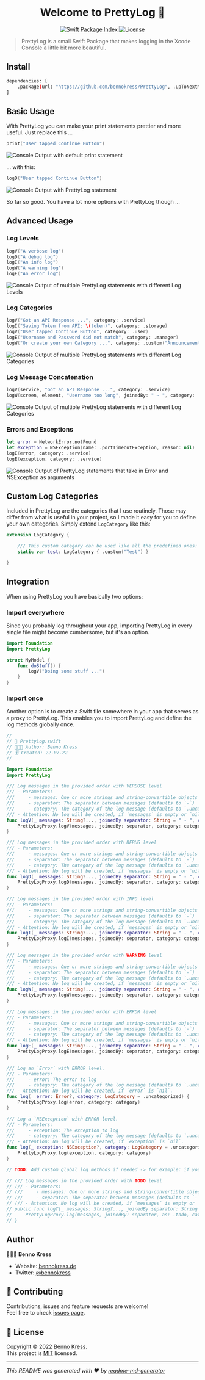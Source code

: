 <h1 align="center">Welcome to PrettyLog 👋</h1>
<p align="center">
  <a href="https://swiftpackageindex.com/bennokress/PrettyLog" target="_blank">
    <img alt="Swift Package Index" src="https://img.shields.io/endpoint?url=https%3A%2F%2Fswiftpackageindex.com%2Fapi%2Fpackages%2Fbennokress%2FPrettyLog%2Fbadge%3Ftype%3Dswift-versions&style=for-the-badge" />
  </a>
  <a href="https://github.com/bennokress/PrettyLog/blob/main/LICENSE" target="_blank">
    <img alt="License" src="https://img.shields.io/github/license/bennokress/PrettyLog?style=for-the-badge" />
  </a>
</p>

> PrettyLog is a small Swift Package that makes logging in the Xcode Console a little bit more beautiful.

## Install

```sh
dependencies: [
    .package(url: "https://github.com/bennokress/PrettyLog", .upToNextMajor(from: "1.0.0"))
]
```

## Basic Usage

With PrettyLog you can make your print statements prettier and more useful. Just replace this ...

```swift
print("User tapped Continue Button")
```

<img alt="Console Output with default print statement" src="https://www.dropbox.com/s/eifhi249i02n0p8/print.png?raw=1" />

... with this:

```swift
logD("User tapped Continue Button")
```

<img alt="Console Output with PrettyLog statement" src="https://www.dropbox.com/s/vsrxqw7g5jhw4ov/logD.png?raw=1" />

So far so good. You have a lot more options with PrettyLog though ...

## Advanced Usage

### Log Levels

```swift
logV("A verbose log")
logD("A debug log")
logI("An info log")
logW("A warning log")
logE("An error log")
```

<img alt="Console Output of multiple PrettyLog statements with different Log Levels" src="https://www.dropbox.com/s/utsba60ji8216zt/levels.png?raw=1" />

### Log Categories

```swift
logV("Got an API Response ...", category: .service)
logI("Saving Token from API: \(token)", category: .storage)
logV("User tapped Continue Button", category: .user)
logE("Username and Password did not match", category: .manager)
logW("Or create your own Category ...", category: .custom("Announcement"))
```

<img alt="Console Output of multiple PrettyLog statements with different Log Categories" src="https://www.dropbox.com/s/gglm46vh5z2ekc5/categories.png?raw=1" />

### Log Message Concatenation

```swift
logV(service, "Got an API Response ...", category: .service)
logW(screen, element, "Username too long", joinedBy: " → ", category: .manager)
```

<img alt="Console Output of multiple PrettyLog statements with different Log Categories" src="https://www.dropbox.com/s/0vays657yh7p0to/message%20concatenation.png?raw=1" />

### Errors and Exceptions

```swift
let error = NetworkError.notFound
let exception = NSException(name: .portTimeoutException, reason: nil)
logE(error, category: .service)
logE(exception, category: .service)
```

<img alt="Console Output of PrettyLog statements that take in Error and NSException as arguments" src="https://www.dropbox.com/s/nikg8h1yvkpvd6t/error%20exception.png?raw=1" />

## Custom Log Categories

Included in PrettyLog are the categories that I use routinely. Those may differ from what is useful in your project, so I made it easy for you to define your own categories. Simply extend `LogCategory` like this:

```swift
extension LogCategory {

    /// This custom category can be used like all the predefined ones: logV("Running Unit Tests ...", category: .test)
    static var test: LogCategory { .custom("Test") }

}
```

## Integration

When using PrettyLog you have basically two options:

### Import everywhere

Since you probably log throughout your app, importing PrettyLog in every single file might become cumbersome, but it's an option.

```swift
import Foundation
import PrettyLog

struct MyModel {
    func doStuff() {
        logV("Doing some stuff ...")
    }
}
```

### Import once

Another option is to create a Swift file somewhere in your app that serves as a proxy to PrettyLog. This enables you to import PrettyLog and define the log methods globally once.

```swift
//
// 📄 PrettyLog.swift
// 👨🏼‍💻 Author: Benno Kress
// 🗓️ Created: 22.07.22
//

import Foundation
import PrettyLog

/// Log messages in the provided order with VERBOSE level
/// - Parameters:
///     - messages: One or more strings and string-convertible objects to include in the log statement
///     - separator: The separator between messages (defaults to `-`)
///     - category: The category of the log message (defaults to `.uncategorized`)
/// - Attention: No log will be created, if `messages` is empty or `nil`.
func logV(_ messages: String?..., joinedBy separator: String = " - ", category: LogCategory = .uncategorized) {
    PrettyLogProxy.logV(messages, joinedBy: separator, category: category)
}

/// Log messages in the provided order with DEBUG level
/// - Parameters:
///     - messages: One or more strings and string-convertible objects to include in the log statement
///     - separator: The separator between messages (defaults to `-`)
///     - category: The category of the log message (defaults to `.uncategorized`)
/// - Attention: No log will be created, if `messages` is empty or `nil`.
func logD(_ messages: String?..., joinedBy separator: String = " - ", category: LogCategory = .uncategorized) {
    PrettyLogProxy.logD(messages, joinedBy: separator, category: category)
}

/// Log messages in the provided order with INFO level
/// - Parameters:
///     - messages: One or more strings and string-convertible objects to include in the log statement
///     - separator: The separator between messages (defaults to `-`)
///     - category: The category of the log message (defaults to `.uncategorized`)
/// - Attention: No log will be created, if `messages` is empty or `nil`.
func logI(_ messages: String?..., joinedBy separator: String = " - ", category: LogCategory = .uncategorized) {
    PrettyLogProxy.logI(messages, joinedBy: separator, category: category)
}

/// Log messages in the provided order with WARNING level
/// - Parameters:
///     - messages: One or more strings and string-convertible objects to include in the log statement
///     - separator: The separator between messages (defaults to `-`)
///     - category: The category of the log message (defaults to `.uncategorized`)
/// - Attention: No log will be created, if `messages` is empty or `nil`.
func logW(_ messages: String?..., joinedBy separator: String = " - ", category: LogCategory = .uncategorized) {
    PrettyLogProxy.logW(messages, joinedBy: separator, category: category)
}

/// Log messages in the provided order with ERROR level
/// - Parameters:
///     - messages: One or more strings and string-convertible objects to include in the log statement
///     - separator: The separator between messages (defaults to `-`)
///     - category: The category of the log message (defaults to `.uncategorized`)
/// - Attention: No log will be created, if `messages` is empty or `nil`.
func logE(_ messages: String?..., joinedBy separator: String = " - ", category: LogCategory = .uncategorized) {
    PrettyLogProxy.logE(messages, joinedBy: separator, category: category)
}

/// Log an `Error` with ERROR level.
/// - Parameters:
///     - error: The error to log
///     - category: The category of the log message (defaults to `.uncategorized`)
/// - Attention: No log will be created, if `error` is `nil`.
func log(_ error: Error?, category: LogCategory = .uncategorized) {
    PrettyLogProxy.log(error, category: category)
}

/// Log a `NSException` with ERROR level.
/// - Parameters:
///     - exception: The exception to log
///     - category: The category of the log message (defaults to `.uncategorized`)
/// - Attention: No log will be created, if `exception` is `nil`.
func log(_ exception: NSException?, category: LogCategory = .uncategorized) {
    PrettyLogProxy.log(exception, category: category)
}

// TODO: Add custom global log methods if needed -> for example: if you have custom LogLevel and LogCategory `.todo`, you could define `logT for that.

// /// Log messages in the provided order with TODO level
// /// - Parameters:
// ///     - messages: One or more strings and string-convertible objects to include in the log statement
// ///     - separator: The separator between messages (defaults to `-`)
// /// - Attention: No log will be created, if `messages` is empty or `nil`.
// public func logT(_ messages: String?..., joinedBy separator: String = " - ") {
//     PrettyLogProxy.log(messages, joinedBy: separator, as: .todo, category: .todo)
// }
```

## Author

👨🏻‍💻 **Benno Kress**

-   Website: [bennokress.de](https://bennokress.de)
-   Twitter: [@bennokress](https://twitter.com/bennokress)

## 🤝 Contributing

Contributions, issues and feature requests are welcome!<br />Feel free to check [issues page](https://github.com/bennokress/PrettyLog/issues?q=is%3Aissue+is%3Aopen+sort%3Aupdated-desc).

## 📝 License

Copyright © 2022 [Benno Kress](https://github.com/bennokress).<br />
This project is [MIT](https://github.com/bennokress/PrettyLog/blob/main/LICENSE) licensed.

---

_This README was generated with ❤️ by [readme-md-generator](https://github.com/kefranabg/readme-md-generator)_
